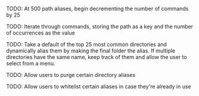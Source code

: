 TODO: At 500 path aliases, begin decrementing the number of commands by 25

TODO: Iterate through commands, storing the path as a key and the number of
occurrences as the value

TODO: Take a default of the top 25 most common directories and dynamically alias
them by making the final folder the alias. If multiple directories have the
same name, keep track of them and allow the user to select from a menu.

TODO: Allow users to purge certain directory aliases

TODO: Allow users to whitelist certain aliases in case they're already in use
